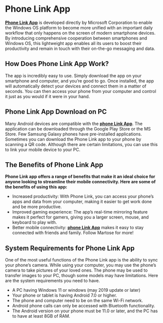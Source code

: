 # Phone Link App

**[Phone Link App](https://phonelinkapp.github.io/)** is developed directly by Microsoft Corporation to enable the Windows OS platform to become more unified with an important daily workflow that only happens on the screen of modern smartphone devices. By introducing comprehensive cooperation between smartphones and Windows OS, this lightweight app enables all its users to boost their productivity and remain in touch with their on-the-go messaging and data.


## How Does Phone Link App Work?
The app is incredibly easy to use. Simply download the app on your smartphone and computer, and you’re good to go. Once installed, the app will automatically detect your devices and connect them in a matter of seconds. You can then access your phone from your computer and control it just as you would if it were in your hand.



## Phone Link App Download on PC
Many Android devices are compatible with the **[phone Link App](https://phonelinkapp.github.io/)**. The application can be downloaded through the Google Play Store or the MS Store. Few Samsung Galaxy phones have pre-installed applications. Sometimes you can download the Phone Link app to your phone by scanning a QR code. Although there are certain limitations, you can use this to link your mobile device to your PC.


## The Benefits of Phone Link App
**Phone Link app offers a range of benefits that make it an ideal choice for anyone looking to streamline their mobile connectivity. Here are some of the benefits of using this app:**

* Increased productivity: With Phone Link, you can access your phone’s apps and data from your computer, making it easier to get work done and be more productive.
* Improved gaming experience: The app’s real-time mirroring feature makes it perfect for gamers, giving you a larger screen, mouse, and keyboard to play with.
* Better mobile connectivity: **[phone Link App](https://phonelinkapp.github.io/)** makes it easy to stay connected with friends and family. Follow Martose for more!

## System Requirements for Phone Link App

One of the most useful functions of the Phone Link app is the ability to sync your phone’s camera. While using your computer, you may use the phone’s camera to take pictures of your loved ones. The phone may be used to transfer images to your PC, though some models may have limitations. Here are the system requirements you need to have.

* A PC having Windows 11 or windows (may 2019 update or later)
* Your phone or tablet is having Android 7.0 or higher.
* The phone and computer need to be on the same Wi-Fi network.
* Android phone calls can only be accessed with Bluetooth functionality.
* The Android version on your phone must be 11.0 or later, and the PC has to have at least 8GB of RAM.
